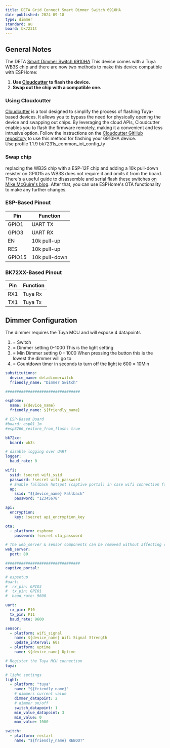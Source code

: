 ```yaml
---
title: DETA Grid Connect Smart Dimmer Switch 6910HA
date-published: 2024-09-18
type: dimmer
standard: au
board: bk7231t
---
```


## General Notes

The DETA [Smart Dimmer Switch 6910HA](https://www.bunnings.com.au/deta-white-grid-connect-smart-touch-single-dimmer_p0237206) This device comes with a Tuya WB3S chip and there are now two methods to make this device compatible with ESPHome:

1. **Use [Cloudcutter](https://github.com/tuya-cloudcutter/tuya-cloudcutter) to flash the device.**
2. **Swap out the chip with a compatible one.**

### Using Cloudcutter

[Cloudcutter](https://github.com/tuya-cloudcutter/tuya-cloudcutter) is a tool designed to simplify the process of flashing Tuya-based devices. It allows you to bypass the need for physically opening the device and swapping out chips. By leveraging the cloud APIs, Cloudcutter enables you to flash the firmware remotely, making it a convenient and less intrusive option. Follow the instructions on the [Cloudcutter GitHub repository](https://github.com/tuya-cloudcutter/tuya-cloudcutter) to use this method for flashing your 6910HA device.  
Use profile 1.1.9 bk7231s_common_iot_config_ty

### Swap chip

replacing the WB3S chip with a ESP-12F chip and adding a 10k pull-down resister on GPIO15 as WB3S does not require it and omits it from the board.
There's a useful guide to disassemble and serial flash these switches [on Mike McGuire's blog](https://blog.mikejmcguire.com/2020/05/22/deta-grid-connect-3-and-4-gang-light-switches-and-home-assistant/). After that, you can use ESPHome's OTA functionality to make any further changes.

### ESP-Based Pinout

| Pin    | Function      |
| ------ | ------------- |
| GPIO1  | UART TX       |
| GPIO3  | UART RX       |
| EN     | 10k pull-up   |
| RES    | 10k pull-up   |
| GPIO15 | 10k pull-down |

### BK72XX-Based Pinout

| Pin | Function |
| --- | -------- |
| RX1 | Tuya Rx  |
| TX1 | Tuya Tx  |

## Dimmer Configuration

The dimmer requires the Tuya MCU and will expose 4 datapoints

1. = Switch
2. = Dimmer setting 0-1000 This is the light setting
3. = Min Dimmer setting 0 - 1000 When pressing the button this is the lowest the dimmer will go to
4. = Countdown timer in seconds to turn off the light ie 600 = 10Min

```yaml
substitutions:
  device_name: detadimmerwitch
  friendly_name: "Dimmer Switch"

#################################

esphome:
  name: ${device_name}
  friendly_name: ${friendly_name}

# ESP-Based Board
#board: esp01_1m
#esp8266_restore_from_flash: true

bk72xx:
  board: wb3s

# disable logging over UART
logger:
  baud_rate: 0

wifi:
  ssid: !secret wifi_ssid
  password: !secret wifi_password
  # Enable fallback hotspot (captive portal) in case wifi connection fails
  ap:
    ssid: "${device_name} Fallback"
    password: "12345678"

api:
  encryption:
    key: !secret api_encryption_key

ota:
  - platform: esphome
    password: !secret ota_password

# The web_server & sensor components can be removed without affecting core functionaility.
web_server:
  port: 80

#################################
captive_portal:

# espsetup
#uart:
#  rx_pin: GPIO3
#  tx_pin: GPIO1
#  baud_rate: 9600

uart:
  rx_pin: P10
  tx_pin: P11
  baud_rate: 9600

sensor:
  - platform: wifi_signal
    name: ${device_name} Wifi Signal Strength
    update_interval: 60s
  - platform: uptime
    name: ${device_name} Uptime

# Register the Tuya MCU connection
tuya:

# light settings
light:
  - platform: "tuya"
    name: "${friendly_name}"
    # dimmers current value
    dimmer_datapoint: 2
    # dimmer on/off
    switch_datapoint: 1
    min_value_datapoint: 3
    min_value: 0
    max_value: 1000

switch:
  - platform: restart
    name: "${friendly_name} REBOOT"
```
